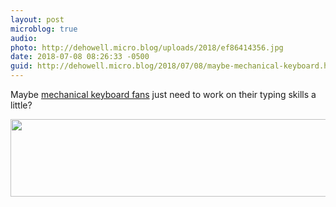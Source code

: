 ```yaml
---
layout: post
microblog: true
audio: 
photo: http://dehowell.micro.blog/uploads/2018/ef86414356.jpg
date: 2018-07-08 08:26:33 -0500
guid: http://dehowell.micro.blog/2018/07/08/maybe-mechanical-keyboard.html
---
```

Maybe [mechanical keyboard fans](https://www.massdrop.com/buy/vortex-poker-iii-compact-keyboard) just need to work on their typing skills a little?




<img src="http://dehowell.micro.blog/uploads/2018/ef86414356.jpg" width="600" height="124" />
